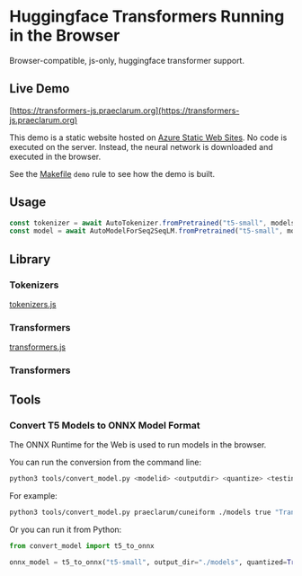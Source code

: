 # Huggingface Transformers Running in the Browser

Browser-compatible, js-only, huggingface transformer support.


## Live Demo

[https://transformers-js.praeclarum.org](https://transformers-js.praeclarum.org)

This demo is a static website hosted on [Azure Static Web Sites](https://azure.microsoft.com/en-us/services/static-websites/).
No code is executed on the server. Instead, the neural network is downloaded and executed in the browser.

See the [Makefile](Makefile) `demo` rule to see how the demo is built.


## Usage

```js
const tokenizer = await AutoTokenizer.fromPretrained("t5-small", models_path="/models");
const model = await AutoModelForSeq2SeqLM.fromPretrained("t5-small", models_path="/models");
```


## Library

### Tokenizers

[tokenizers.js](src/tokenizers.js)

### Transformers

[transformers.js](src/transformers.js)

### Transformers

## Tools

### Convert T5 Models to ONNX Model Format

The ONNX Runtime for the Web is used to run models in the browser.

You can run the conversion from the command line:

```bash
python3 tools/convert_model.py <modelid> <outputdir> <quantize> <testinput>
```

For example:

```bash
python3 tools/convert_model.py praeclarum/cuneiform ./models true "Translate Akkadian to English: lugal"
```

Or you can run it from Python:

```python
from convert_model import t5_to_onnx

onnx_model = t5_to_onnx("t5-small", output_dir="./models", quantized=True)
```
